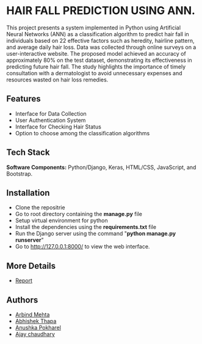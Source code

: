 # HAIR FALL PREDICTION USING ANN.

This project presents a system implemented in Python using Artificial Neural Networks (ANN) as a classification algorithm to predict hair fall in individuals based on 22 effective factors such as heredity, hairline pattern, and average daily hair loss. Data was collected through online surveys on a user-interactive website. The proposed model achieved an accuracy of approximately 80% on the test dataset, demonstrating its effectiveness in predicting future hair fall. The study highlights the importance of timely consultation with a dermatologist to avoid unnecessary expenses and resources wasted on hair loss remedies.

## Features
- Interface for Data Collection
- User Authentication System
- Interface for Checking Hair Status
- Option to choose among the classification algorithms

## Tech Stack
**Software Components:** Python/Django, Keras, HTML/CSS, JavaScript, and Bootstrap.

## Installation
- Clone the repositrie
- Go to root directory containing the **manage.py** file
- Setup virtual environment for python
- Install the dependencies using the **requirements.txt** file
- Run the Django server using the command "**python manage.py runserver**"
- Go to http://127.0.0.1:8000/ to view the web interface.

## More Details
- [Report](https://drive.google.com/file/d/1bFQazZr0k6RyqK1IMZ2EdmE8H2g4JLYh/view?usp=share_link)


## Authors
- [Arbind Mehta](https://github.com/Arbind15)
- [Abhishek Thapa](https://github.com/Abhishek004-thapa)
- [Anushka Pokharel](https://github.com/Anushka-pokharel)
- [Ajay chaudhary](https://github.com/Azay961)
